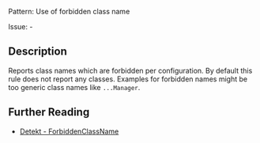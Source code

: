 Pattern: Use of forbidden class name

Issue: -

## Description

Reports class names which are forbidden per configuration. By default this rule does not report any classes. Examples for forbidden names might be too generic class names like `...Manager`.

## Further Reading

* [Detekt - ForbiddenClassName](https://detekt.dev/docs/rules/naming/#forbiddenclassname)